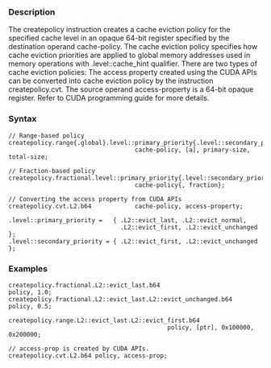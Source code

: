 ### Description

The createpolicy instruction creates a cache eviction policy for the specified cache level in an
opaque 64-bit register specified by the destination operand cache-policy. The cache eviction
policy specifies how cache eviction priorities are applied to global memory addresses used in memory
operations with .level::cache_hint qualifier.
There are two types of cache eviction policies:
The access property created using the CUDA APIs can be converted into cache eviction policy by the
instruction createpolicy.cvt. The source operand access-property is a 64-bit opaque
register. Refer to CUDA programming guide for more details.

### Syntax

```
// Range-based policy
createpolicy.range{.global}.level::primary_priority{.level::secondary_priority}.b64
                                   cache-policy, [a], primary-size, total-size;

// Fraction-based policy
createpolicy.fractional.level::primary_priority{.level::secondary_priority}.b64
                                   cache-policy{, fraction};

// Converting the access property from CUDA APIs
createpolicy.cvt.L2.b64            cache-policy, access-property;

.level::primary_priority =   { .L2::evict_last, .L2::evict_normal,
                               .L2::evict_first, .L2::evict_unchanged };
.level::secondary_priority = { .L2::evict_first, .L2::evict_unchanged };
```

### Examples

```
createpolicy.fractional.L2::evict_last.b64                      policy, 1.0;
createpolicy.fractional.L2::evict_last.L2::evict_unchanged.b64  policy, 0.5;

createpolicy.range.L2::evict_last.L2::evict_first.b64
                                            policy, [ptr], 0x100000, 0x200000;

// access-prop is created by CUDA APIs.
createpolicy.cvt.L2.b64 policy, access-prop;
```

